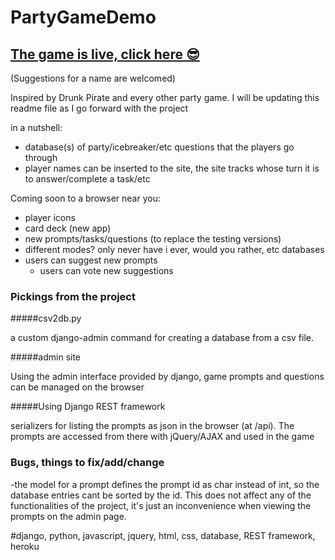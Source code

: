 # PartyGameDemo

## [The game is live, click here :sunglasses:](https://afternoon-fortress-51422.herokuapp.com/) 
(Suggestions for a name are welcomed)

Inspired by Drunk Pirate and every other party game. I will be updating this readme file as I go forward with the project

in a nutshell:
- database(s) of party/icebreaker/etc questions that the players go through
- player names can be inserted to the site, the site tracks whose turn it is to answer/complete a task/etc



Coming soon to a browser near you:
- player icons
- card deck (new app)
- new prompts/tasks/questions (to replace the testing versions)
- different modes? only never have i ever, would you rather, etc databases
- users can suggest new prompts
  - users can vote new suggestions



### Pickings from the project

#####csv2db.py

a custom django-admin command for creating a database from a csv file.

#####admin site

Using the admin interface provided by django, game prompts and questions can be managed on the browser

#####Using Django REST framework

serializers for listing the prompts as json in the browser (at /api). The prompts are accessed from there with jQuery/AJAX and used in the game


### Bugs, things to fix/add/change

-the model for a prompt defines the prompt id as char instead of int, so the database entries cant be sorted by the id. This does not affect any of the functionalities of the project, it's just an inconvenience when viewing the prompts on the admin page.


#django, python, javascript, jquery, html, css, database, REST framework, heroku


